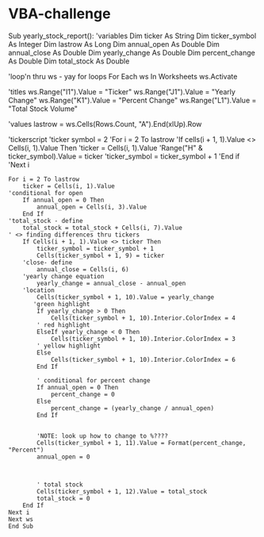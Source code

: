 # VBA-challenge




Sub yearly_stock_report():
'variables
    Dim ticker As String
    Dim ticker_symbol As Integer
    Dim lastrow As Long
    Dim annual_open As Double
    Dim annual_close As Double
    Dim yearly_change As Double
    Dim percent_change As Double
    Dim total_stock As Double
    
'loop'n thru ws - yay for loops
    For Each ws In Worksheets
        ws.Activate
    
'titles
    ws.Range("I1").Value = "Ticker"
    ws.Range("J1").Value = "Yearly Change"
    ws.Range("K1").Value = "Percent Change"
    ws.Range("L1").Value = "Total Stock Volume"

'values
    lastrow = ws.Cells(Rows.Count, "A").End(xlUp).Row
   
   'tickerscript
   'ticker symbol = 2
   'For i = 2 To lastrow
   'If cells(i + 1, 1).Value <> Cells(i, 1).Value Then
        'ticker = Cells(i, 1).Value
    'Range("H" & ticker_symbol).Value = ticker
    'ticker_symbol = ticker_symbol + 1
    'End if
    'Next i
    
    For i = 2 To lastrow
        ticker = Cells(i, 1).Value
    'conditional for open
        If annual_open = 0 Then
            annual_open = Cells(i, 3).Value
        End If
    'total_stock - define
        total_stock = total_stock + Cells(i, 7).Value
    ' <> finding differences thru tickers
        If Cells(i + 1, 1).Value <> ticker Then
            ticker_symbol = ticker_symbol + 1
            Cells(ticker_symbol + 1, 9) = ticker
        'close- define
            annual_close = Cells(i, 6)
        'yearly change equation
            yearly_change = annual_close - annual_open
        'location
            Cells(ticker_symbol + 1, 10).Value = yearly_change
           'green highlight
            If yearly_change > 0 Then
                Cells(ticker_symbol + 1, 10).Interior.ColorIndex = 4
            ' red highlight
            ElseIf yearly_change < 0 Then
                Cells(ticker_symbol + 1, 10).Interior.ColorIndex = 3
            ' yellow highlight
            Else
                Cells(ticker_symbol + 1, 10).Interior.ColorIndex = 6
            End If
        
            ' conditional for percent change
            If annual_open = 0 Then
                percent_change = 0
            Else
                percent_change = (yearly_change / annual_open)
            End If
            
            
            'NOTE: look up how to change to %????
            Cells(ticker_symbol + 1, 11).Value = Format(percent_change, "Percent")
            annual_open = 0
            
            
            
            ' total stock
            Cells(ticker_symbol + 1, 12).Value = total_stock
            total_stock = 0
        End If
    Next i
    Next ws
    End Sub
